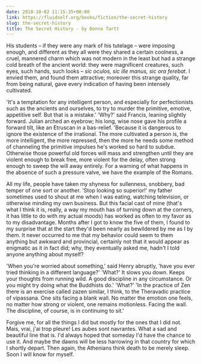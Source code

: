 ```yaml
---
date: 2018-10-02 11:15:35+00:00
link: https://fluidself.org/books/fiction/the-secret-history
slug: the-secret-history
title: The Secret History - by Donna Tartt
---
```


His students – if they were any mark of his tutelage – were imposing enough, and different as they all were they shared a certain coolness, a cruel, mannered charm which was not modern in the least but had a strange cold breath of the ancient world: they were magnificent creatures, such eyes, such hands, such looks – _sic oculos, sic ille manus, sic ora ferebat_. I envied them, and found them attractive; moreover this strange quality, far from being natural, gave every indication of having been intensely cultivated.

'It's a temptation for any intelligent person, and especially for perfectionists such as the ancients and ourselves, to try to murder the primitive, emotive, appetitive self. But that is a mistake.' 'Why?' said Francis, leaning slightly forward. Julian arched an eyebrow; his long, wise nose gave his profile a forward tilt, like an Etruscan in a bas-relief. 'Because it is dangerous to ignore the existence of the irrational. The more cultivated a person is, the more intelligent, the more repressed, then the more he needs some method of channeling the primitive impulses he's worked so hard to subdue. Otherwise those powerful old forces will mass and strengthen until they are violent enough to break free, more violent for the delay, often strong enough to sweep the will away entirely. For a warning of what happens in the absence of such a pressure valve, we have the example of the Romans.

All my life, people have taken my shyness for sullenness, snobbery, bad temper of one sort or another. 'Stop looking so superior!' my father sometimes used to shout at me when I was eating, watching television, or otherwise minding my own business. But this facial cast of mine (that's what I think it is, really, a way my mouth has of turning down at the corners, it has little to do with my actual moods) has worked as often to my favor as to my disadvantage. Months after I got to know the five of them, I found to my surprise that at the start they'd been nearly as bewildered by me as I by them. It never occurred to me that my behavior could seem to them anything but awkward and provincial, certainly not that it would appear as enigmatic as it in fact did; why, they eventually asked me, hadn't I told anyone anything about myself?

'When you're worried about something,' said Henry abruptly, 'have you ever tried thinking in a different language?' 'What?' It slows you down. Keeps your thoughts from running wild. A good discipline in any circumstance. Or you might try doing what the Buddhists do.' 'What?' 'In the practice of Zen there is an exercise called zazen similar, I think, to the Theravadic practice of vipassana. One sits facing a blank wall. No matter the emotion one feels, no matter how strong or violent, one remains motionless. Facing the wall. The discipline, of course, is in continuing to sit.'

Forgive me, for all the things I did but mostly for the ones that I did not. Mais, vrai, j'ai trop pleure! Les aubes sont navrantes. What a sad and beautiful line that is. I'd always hoped that someday I'd have the chance to use it. And maybe the dawns will be less harrowing in that country for which I shortly depart. Then again, the Athenians think death to be merely sleep. Soon I will know for myself.
